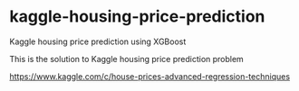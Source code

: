 # kaggle-housing-price-prediction
Kaggle housing price prediction using XGBoost

This is the solution to Kaggle housing price prediction problem

https://www.kaggle.com/c/house-prices-advanced-regression-techniques
